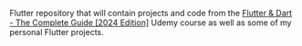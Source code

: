 Flutter repository that will contain projects and code from the  [Flutter & Dart - The Complete Guide [2024 Edition]](https://www.udemy.com/course/learn-flutter-dart-to-build-ios-android-apps/learn/lecture/37131054#content) Udemy course as well as some of my personal Flutter projects.
